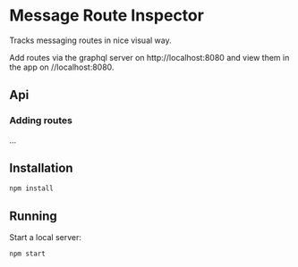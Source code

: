 # Message Route Inspector
Tracks messaging routes in nice visual way. 

Add routes via the graphql server on http://localhost:8080 and view them in the app on //localhost:8080.

## Api
### Adding routes
...

## Installation

```
npm install
```

## Running

Start a local server:

```
npm start
```

